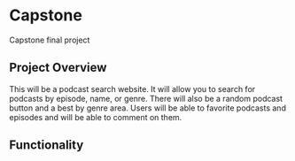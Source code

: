 # Capstone
Capstone final project

## Project Overview
This will be a podcast search website. It will allow you to search for podcasts by episode, name, or genre. There will
also be a random podcast button and a best by genre area. Users will be able to favorite podcasts and episodes and 
will be able to comment on them.

## Functionality
